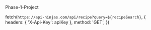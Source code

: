 Phase-1-Project


fetch(`https://api-ninjas.com/api/recipe?query=${recipeSearch}`, {
    headers: {
        'X-Api-Key': apiKey
    },
    method: 'GET',
})